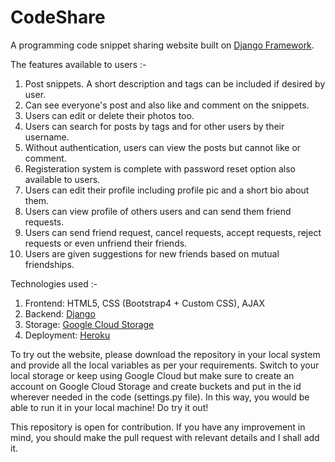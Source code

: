 # CodeShare
A programming code snippet sharing website built on [Django Framework](https://djangoproject.com/).

The features available to users :-
1) Post snippets.  A short description and tags can be included if desired by user.
2) Can see everyone's post and also like and comment on the snippets.
3) Users can edit or delete their photos too.
4) Users can search for posts by tags and for other users by their username.
5) Without authentication, users can view the posts but cannot like or comment.
6) Registeration system is complete with password reset option also available to users.
7) Users can edit their profile including profile pic and a short bio about them.
8) Users can view profile of others users and can send them friend requests.
9) Users can send friend request, cancel requests, accept requests, reject requests or even unfriend their friends.
10) Users are given suggestions for new friends based on mutual friendships.

Technologies used :-
1) Frontend: HTML5, CSS (Bootstrap4 + Custom CSS), AJAX
2) Backend: [Django](https://djangoproject.com/)
3) Storage: [Google Cloud Storage](https://cloud.google.com/)
4) Deployment: [Heroku](https://heroku.com/)

To try out the website, please download the repository in your local system and provide all the local variables as per your requirements. Switch to your local storage or keep using Google Cloud but make sure to create an account on Google Cloud Storage and create buckets and put in the id wherever needed in the code (settings.py file).
In this way, you would be able to run it in your local machine! Do try it out!

This repository is open for contribution. If you have any improvement in mind, you should make the pull request with relevant details and I shall add it.
